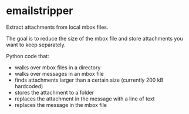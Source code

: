 # emailstripper

Extract attachments from local mbox files. 

The goal is to reduce the size of the mbox file and store attachments you want to keep separately.

Python code that:
- walks over mbox files in a directory
- walks over messages in an mbox file
- finds attachments larger than a certain size (currently 200 kB hardcoded)
- stores the attachment to a folder
- replaces the attachment in the message with a line of text
- replaces the message in the mbox file
